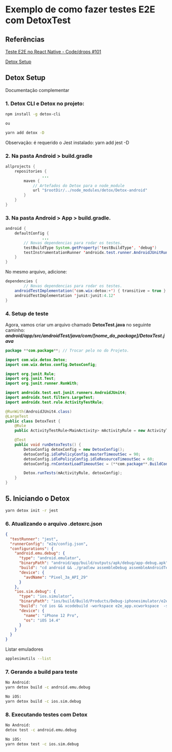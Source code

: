 # Exemplo de como fazer testes E2E com DetoxTest

## Referências

[Teste E2E no React Native - Code/drops #101](https://www.youtube.com/watch?v=V_BUjfBBYGI)

[Detox Setup](https://www.notion.so/Detox-Setup-359cdc2888ad4481b4448f737bef637b)

## Detox Setup

Documentação complementar

### 1. Detox CLI e Detox no projeto:

```bash
npm install -g detox-cli

ou

yarn add detox -D
```

Observação: é requerido o Jest instalado: yarn add jest -D

### 2. Na pasta Android > build.gradle

```java
allprojects {
    repositories {
				...
        maven {
            // Artefados do Detox para o node_module
            url "$rootDir/../node_modules/detox/Detox-android"
        }
    }
}
```

### 3. Na pasta Android > App > build.gradle.

```java
android {
    defaultConfig {
				...
        // Novas dependencias para rodar os testes.
        testBuildType System.getProperty('testBuildType', 'debug')
        testInstrumentationRunner 'androidx.test.runner.AndroidJUnitRunner'
    }
}
```

No mesmo arquivo, adicione:

```java
dependencies {
		// Novas dependencias para rodar os testes.
    androidTestImplementation('com.wix:detox:+') { transitive = true }
    androidTestImplementation 'junit:junit:4.12'
}
```

### 4. Setup de teste

Agora, vamos criar um arquivo chamado **DetoxTest.java** no seguinte caminho: **_android/app/src/androidTest/java/com/[nome_do_package]/DetoxTest.java_**

```java
package **com.package**; // Trocar pelo no do Projeto.

import com.wix.detox.Detox;
import com.wix.detox.config.DetoxConfig;

import org.junit.Rule;
import org.junit.Test;
import org.junit.runner.RunWith;

import androidx.test.ext.junit.runners.AndroidJUnit4;
import androidx.test.filters.LargeTest;
import androidx.test.rule.ActivityTestRule;

@RunWith(AndroidJUnit4.class)
@LargeTest
public class DetoxTest {
    @Rule
    public ActivityTestRule<MainActivity> mActivityRule = new ActivityTestRule<>(MainActivity.class, false, false);

    @Test
    public void runDetoxTests() {
        DetoxConfig detoxConfig = new DetoxConfig();
        detoxConfig.idlePolicyConfig.masterTimeoutSec = 90;
        detoxConfig.idlePolicyConfig.idleResourceTimeoutSec = 60;
        detoxConfig.rnContextLoadTimeoutSec = (**com.package**.BuildConfig.DEBUG ? 180 : 60);

        Detox.runTests(mActivityRule, detoxConfig);
    }
}
```

## 5. Iniciando o Detox

```bash
yarn detox init -r jest
```

### 6. Atualizando o arquivo .detoxrc.json

```json
{
  "testRunner": "jest",
  "runnerConfig": "e2e/config.json",
  "configurations": {
    "android.emu.debug": {
      "type": "android.emulator",
      "binaryPath": "android/app/build/outputs/apk/debug/app-debug.apk",
      "build": "cd android && ./gradlew assembleDebug assembleAndroidTest -DtestBuildType=debug && cd ..",
      "device": {
        "avdName": "Pixel_3a_API_29"
      }
    },
    "ios.sim.debug": {
      "type": "ios.simulator",
      "binaryPath": "ios/build/Build/Products/Debug-iphonesimulator/e2e_app.app",
      "build": "cd ios && xcodebuild -workspace e2e_app.xcworkspace  -scheme 'e2e_app' -sdk iphonesimulator -destination 'platform=iOS Simulator,name=iPhone 12 Pro,OS=14.4' -derivedDataPath build  && cd ..",
      "device": {
        "name": "iPhone 12 Pro",
        "os": "iOS 14.4"
      }
    }
  }
}
```

Listar emuladores

```bash
applesimutils --list
```

### 7. Gerando a build para teste

```bash
No Android:
yarn detox build -c android.emu.debug

No iOS:
yarn detox build -c ios.sim.debug
```

### 8. Executando testes com Detox

```bash
No Android:
detox test -c android.emu.debug

No iOS:
yarn detox test -c ios.sim.debug
```
